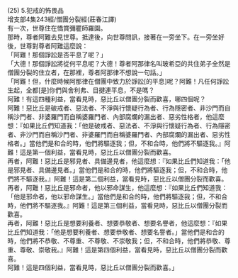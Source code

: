 (25) 5.犯戒的怖畏品  
增支部4集243經/僧團分裂經(莊春江譯)  
有一次，世尊住在憍賞彌瞿師羅園。  
那時，尊者阿難去見世尊。抵達後，向世尊問訊，接著在一旁坐下。在一旁坐好後，世尊對尊者阿難這麼說：  
「阿難！那個諍訟是否平息了呢？」  
「大德！那個諍訟將從何平息呢？大德！尊者阿那律名叫玻希亞的共住弟子全然是僧團分裂的住立者，在那裡，尊者阿那律不想說一句話。」  
「阿難！但，什麼時候阿那律在僧團中致力於諍訟[的平息]呢？阿難！凡任何諍訟生起，全都[是]你們與舍利弗、目揵連平息，不是嗎？  
阿難！有這四種利益，當看見時，惡比丘以僧團分裂而歡喜，哪四個呢？  
阿難！惡比丘是破戒者、惡法者、不淨與行懷疑行為者、行為隱密者、非沙門而自稱沙門者、非婆羅門而自稱婆羅門者、內部腐爛的漏出者、惡劣性格者，他這麼想：『如果比丘們知道我：「他是破戒者、惡法者、不淨與行懷疑行為者、行為隱密者、非沙門而自稱沙門者、非婆羅門而自稱婆羅門者、內部腐爛的漏出者、惡劣性格者。」當他們是和合的時，他們將驅逐我；但，不和合時，他們將不驅逐我。』阿難！這是第一個利益，當看見時，惡比丘以僧團分裂而歡喜。  
再者，阿難！惡比丘是邪見者、具備邊見者，他這麼想：『如果比丘們知道我：「他是邪見者、具備邊見者。」當他們是和合的時，他們將驅逐我；但，不和合時，他們將不驅逐我。』阿難！這是第二個利益，當看見時，惡比丘以僧團分裂而歡喜。  
再者，阿難！惡比丘是邪命者，他以邪命謀生，他這麼想：『如果比丘們知道我：「他是邪命者，他以邪命謀生。」當他們是和合的時，他們將驅逐我；但，不和合時，他們將不驅逐我。』阿難！這是第三個利益，當看見時，惡比丘以僧團分裂而歡喜。  
再者，阿難！惡比丘是想要利養者、想要恭敬者、想要名譽者，他這麼想：『如果比丘們知道我：「他是想要利養者、想要恭敬者、想要名譽者。」當他們是和合的時，他們將不恭敬、不尊重、不尊敬、不崇敬我；但，不和合時，他們將恭敬、尊重、尊敬、崇敬我。』阿難！這是第四個利益，當看見時，惡比丘以僧團分裂而歡喜。  
阿難！這是四個利益，當看見時，惡比丘以僧團分裂而歡喜。」  
  
  
